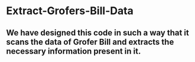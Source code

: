 # Extract-Grofers-Bill-Data
## We have designed this code in such a way that it scans the data of Grofer Bill and extracts the necessary information present in it.
